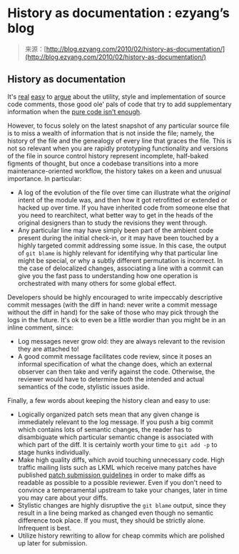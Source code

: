<!--yml
category: 未分类
date: 2024-07-01 18:18:26
-->

# History as documentation : ezyang’s blog

> 来源：[http://blog.ezyang.com/2010/02/history-as-documentation/](http://blog.ezyang.com/2010/02/history-as-documentation/)

## History as documentation

It's [real](http://developers.slashdot.org/story/09/11/16/1626218/If-the-Comments-Are-Ugly-the-Code-Is-Ugly) [easy](http://ask.slashdot.org/article.pl?sid=06/01/09/1544201) to [argue](http://developers.slashdot.org/story/10/01/01/226232/Myths-About-Code-Comments) about the utility, style and implementation of source code comments, those good ole' pals of code that try to add supplementary information when the [pure code isn't enough](http://mitpress.mit.edu/sicp/full-text/book/book-Z-H-7.html).

However, to focus solely on the latest snapshot of any particular source file is to miss a wealth of information that is not inside the file; namely, the history of the file and the genealogy of every line that graces the file. This is not so relevant when you are rapidly prototyping functionality and versions of the file in source control history represent incomplete, half-baked figments of thought, but once a codebase transitions into a more maintenance-oriented workflow, the history takes on a keen and unusual importance. In particular:

*   A log of the evolution of the file over time can illustrate what the *original* intent of the module was, and then how it got retrofitted or extended or hacked up over time. If you have inherited code from someone else that you need to rearchitect, what better way to get in the heads of the original designers than to study the revisions they went through.
*   Any particular line may have simply been part of the ambient code present during the initial check-in, or it may have been touched by a highly targeted commit addressing some issue. In this case, the output of `git blame` is highly relevant for identifying why that particular line might be special, or why a subtly different permutation is incorrect. In the case of delocalized changes, associating a line with a commit can give you the fast pass to understanding how one operation is orchestrated with many others for some global effect.

Developers should be highly encouraged to write impeccably descriptive commit messages (with the diff in hand: never write a commit message without the diff in hand) for the sake of those who may pick through the logs in the future. It's ok to even be a little wordier than you might be in an inline comment, since:

*   Log messages never grow old: they are always relevant to the revision they are attached to!
*   A good commit message facilitates code review, since it poses an informal specification of what the change does, which an external observer can then take and verify against the code. Otherwise, the reviewer would have to determine *both* the intended and actual semantics of the code, stylistic issues aside.

Finally, a few words about keeping the history clean and easy to use:

*   Logically organized patch sets mean that any given change is immediately relevant to the log message. If you push a big commit which contains lots of semantic changes, the reader has to disambiguate which particular semantic change is associated with which part of the diff. It is certainly worth your time to `git add -p` to stage hunks individually.
*   Make high quality diffs, which avoid touching unnecessary code. High traffic mailing lists such as LKML which receive many patches have published [patch submission guidelines](http://lxr.linux.no/#linux+v2.6.32/Documentation/SubmittingPatches) in order to make diffs as readable as possible to a possible reviewer. Even if you don't need to convince a temperamental upstream to take your changes, later in time you may care about your diffs.
*   Stylistic changes are highly disruptive the `git blame` output, since they result in a line being marked as changed even though no semantic difference took place. If you must, they should be strictly alone. Infrequent is best.
*   Utilize history rewriting to allow for cheap commits which are polished up later for submission.